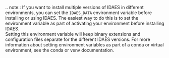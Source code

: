 .. note::
    If you want to install multiple versions of IDAES in different environments, you can set the ``IDAES_DATA`` environment variable before installing
    or using IDAES.  The easiest way to do this is to set the environment variable as part of activating your environment before installing IDAES.  
    Setting this environment variable will keep binary extensions and configuration files separate for the different IDAES versions.  For more 
    information about setting environment variables as part of a conda or virtual environment, see the conda or venv documentation.  